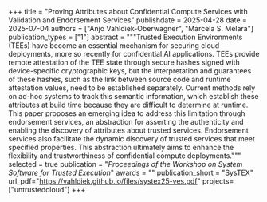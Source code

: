 +++
title = "Proving Attributes about Confidential Compute Services with Validation and Endorsement Services"
publishdate = 2025-04-28
date = 2025-07-04
authors = ["Anjo Vahldiek-Oberwagner", "Marcela S. Melara"]
publication_types = ["1"]
abstract = """Trusted Execution Environments (TEEs) have become an essential mechanism for securing cloud deployments, more so recently for confidential AI applications. TEEs provide remote attestation of the TEE state through secure hashes signed with device-specific cryptographic keys, but the interpretation and guarantees of these hashes, such as the link between source code and runtime attestation values, need to be established separately. Current methods rely on ad-hoc systems to track this semantic information, which establish these attributes at build time because they are difficult to determine at runtime. This paper proposes an emerging idea to address this limitation through endorsement services, an abstraction for asserting the authenticity and enabling the discovery of attributes about trusted services. Endorsement services also facilitate the dynamic discovery of trusted services that meet specified properties. This abstraction ultimately aims to enhance the flexibility and trustworthiness of confidential compute deployments."""
selected = true
publication = "*Proceedings of the Workshop on System Software for Trusted Execution*"
awards = ""
publication_short = "SysTEX"
url_pdf="https://vahldiek.github.io/files/systex25-ves.pdf"
projects=["untrustedcloud"]
+++

